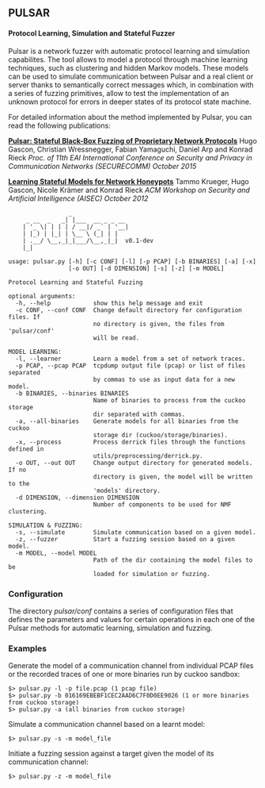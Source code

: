 
## PULSAR
#### Protocol Learning, Simulation and Stateful Fuzzer

Pulsar is a network fuzzer with automatic protocol learning and simulation capabilites. The tool allows to model a protocol through machine learning techniques, such as clustering and hidden Markov models. These models can be used to simulate communication between Pulsar and a real client or server thanks to semantically correct messages which, in combination with a series of fuzzing primitives, allow to test the implementation of an unknown protocol for errors in deeper states of its protocol state machine.

For detailed information about the method implemented by Pulsar, you can read the following publications:

**[Pulsar: Stateful Black-Box Fuzzing of Proprietary Network Protocols](http://www.hugogascon.com/publications/2015-securecomm.pdf)**
Hugo Gascon, Christian Wressnegger, Fabian Yamaguchi, Daniel Arp and Konrad Rieck
*Proc. of 11th EAI International Conference on Security and Privacy in Communication Networks (SECURECOMM) October 2015*

**[Learning Stateful Models for Network Honeypots](http://www.hugogascon.com/publications/2012a-aisec.pdf)**
Tammo Krueger, Hugo Gascon, Nicole Krämer and Konrad Rieck
*ACM Workshop on Security and Artificial Intelligence (AISEC) October 2012*

                     _
         _ __  _   _| |___  __ _ _ __
        | '_ \| | | | / __|/ _` | '__|
        | |_) | |_| | \__ \ (_| | |
        | .__/ \__,_|_|___/\__,_|_|  v0.1-dev
        |_|

    usage: pulsar.py [-h] [-c CONF] [-l] [-p PCAP] [-b BINARIES] [-a] [-x]
                     [-o OUT] [-d DIMENSION] [-s] [-z] [-m MODEL]

    Protocol Learning and Stateful Fuzzing

    optional arguments:
      -h, --help            show this help message and exit
      -c CONF, --conf CONF  Change default directory for configuration files. If
                            no directory is given, the files from 'pulsar/conf'
                            will be read.

    MODEL LEARNING:
      -l, --learner         Learn a model from a set of network traces.
      -p PCAP, --pcap PCAP  tcpdump output file (pcap) or list of files separated
                            by commas to use as input data for a new model.
      -b BINARIES, --binaries BINARIES
                            Name of binaries to process from the cuckoo storage
                            dir separated with commas.
      -a, --all-binaries    Generate models for all binaries from the cuckoo
                            storage dir (cuckoo/storage/binaries).
      -x, --process         Process derrick files through the functions defined in
                            utils/preprocessing/derrick.py.
      -o OUT, --out OUT     Change output directory for generated models. If no
                            directory is given, the model will be written to the
                            'models' directory.
      -d DIMENSION, --dimension DIMENSION
                            Number of components to be used for NMF clustering.

    SIMULATION & FUZZING:
      -s, --simulate        Simulate communication based on a given model.
      -z, --fuzzer          Start a fuzzing session based on a given model.
      -m MODEL, --model MODEL
                            Path of the dir containing the model files to be
                            loaded for simulation or fuzzing.


### Configuration

The directory *pulsar/conf* contains a series of configuration files that defines the parameters and values for certain operations in each one of the Pulsar methods for automatic learning, simulation and fuzzing.

### Examples

Generate the model of a communication channel from individual PCAP files or the recorded traces of one or more binaries run by cuckoo sandbox:
    
    $> pulsar.py -l -p file.pcap (1 pcap file)
    $> pulsar.py -b 016169EBEBF1CEC2AAD6C7F0D0EE9026 (1 or more binaries from cuckoo storage)
    $> pulsar.py -a (all binaries from cuckoo storage)

Simulate a communication channel based on a learnt model:

    $> pulsar.py -s -m model_file

Initiate a fuzzing session against a target given the model of its communication channel:

    $> pulsar.py -z -m model_file

